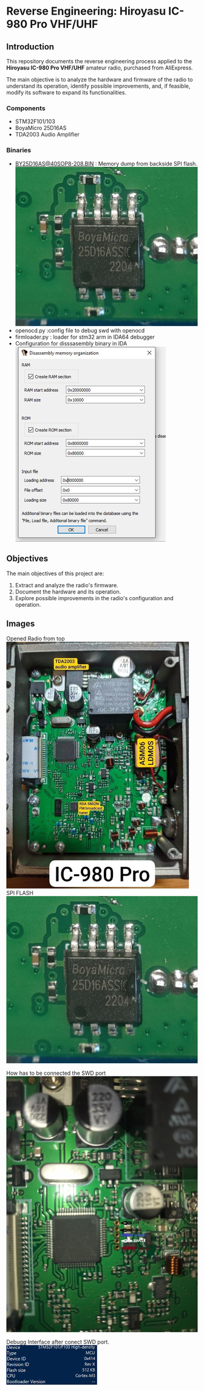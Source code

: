 # Reverse Engineering: Hiroyasu IC-980 Pro VHF/UHF

## Introduction
This repository documents the reverse engineering process applied to the **Hiroyasu IC-980 Pro VHF/UHF** amateur radio, purchased from AliExpress.

The main objective is to analyze the hardware and firmware of the radio to understand its operation, identify possible improvements, and, if feasible, modify its software to expand its functionalities.
### Components
- STM32F101/103
- BoyaMicro 25D16AS
- TDA2003 Audio Amplifier
### Binaries
- BY25D16AS@40SOP8-208.BIN : Memory dump from backside SPI flash.
![200](images/photo_2025-01-08_11-24-25.jpg)
- openocd.py :config file to debug swd with openocd
- firmloader.py : loader for stm32 arm in IDA64 debugger
- Configuration for disssasembly binary in IDA
![](stm32%20ida%20v0_1/Captura1.PNG)
## Objectives

The main objectives of this project are:

1. Extract and analyze the radio's firmware.
2. Document the hardware and its operation.
3. Explore possible improvements in the radio's configuration and operation.

## Images
Opened Radio from top
![](images/Foto-radio-inside.jpg)
SPI FLASH
![400](images/photo_2025-01-08_11-24-25.jpg)

How has to be connected the SWD port
![400](images/prog_debug_ic980pro.jpg)

Debugg Interface after conect SWD port.
![500](images/Captura%20stm32f1xx.jpg)